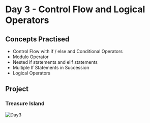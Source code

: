 # Day 3 - Control Flow and Logical Operators
## Concepts Practised
- Control Flow with if / else and Conditional Operators
- Modulo Operator
- Nested if statements and elif statements
- Multiple If Statements in Succession
- Logical Operators
## Project
### Treasure Island
![Day3](https://github.com/Nekembe-Boris/user-content/blob/main/100_days_gifs/day_3.gif)
